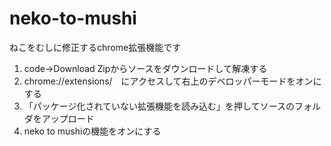 # neko-to-mushi

ねこをむしに修正するchrome拡張機能です

1. code→Download Zipからソースをダウンロードして解凍する
2. chrome://extensions/　にアクセスして右上のデベロッパーモードをオンにする
3. 「パッケージ化されていない拡張機能を読み込む」を押してソースのフォルダをアップロード
4. neko to mushiの機能をオンにする
